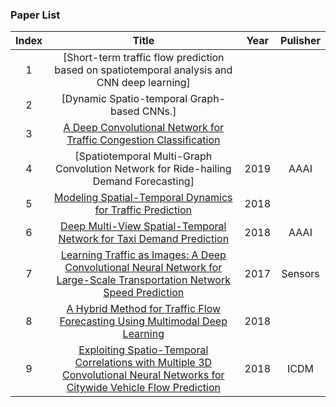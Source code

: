 ### Paper List


| Index |                                                             Title                                                             | Year | Pulisher |
|:-----:|:-----------------------------------------------------------------------------------------------------------------------------:|:----:|:--------:|
|   1   | [Short-term traffic flow prediction based on spatiotemporal analysis and CNN deep learning]                                   |      |          |
|   2   | [Dynamic Spatio-temporal Graph-based CNNs.]                                                                                   |      |          |
|   3   | [A Deep Convolutional Network for Traffic Congestion Classification]                                                          |      |          |
|   4   | [Spatiotemporal Multi-Graph Convolution Network for Ride-hailing Demand Forecasting]                                          | 2019 |   AAAI   |
|   5   | [Modeling Spatial-Temporal Dynamics for Traffic Prediction]                                                                   | 2018 |          |
|   6   | [Deep Multi-View Spatial-Temporal Network for Taxi Demand Prediction]                                                         | 2018 |   AAAI   |
|   7   | [Learning Traffic as Images: A Deep Convolutional Neural Network for Large-Scale Transportation Network Speed Prediction]     | 2017 |  Sensors |
|   8   | [A Hybrid Method for Traffic Flow Forecasting Using Multimodal Deep Learning]                                                 | 2018 |          |
|   9   | [Exploiting Spatio-Temporal Correlations with Multiple 3D Convolutional Neural Networks for Citywide Vehicle Flow Prediction] | 2018 |   ICDM   |




[Exploiting Spatio-Temporal Correlations with Multiple 3D Convolutional Neural Networks for Citywide Vehicle Flow Prediction]:https://ieeexplore.ieee.org/stamp/stamp.jsp?tp=&arnumber=8594916
[A Hybrid Method for Traffic Flow Forecasting Using Multimodal Deep Learning]: https://arxiv.org/ftp/arxiv/papers/1803/1803.02099.pdf
[Learning Traffic as Images: A Deep Convolutional Neural Network for Large-Scale Transportation Network Speed Prediction]:https://www.mdpi.com/1424-8220/17/4/818
[Deep Multi-View Spatial-Temporal Network for Taxi Demand Prediction]: https://www.aaai.org/ocs/index.php/AAAI/AAAI18/paper/view/16069/15978
[Modeling Spatial-Temporal Dynamics for Traffic Prediction]: https://www.researchgate.net/profile/Huaxiu_Yao/publication/323570926_Modeling_Spatial-Temporal_Dynamics_for_Traffic_Prediction/links/5b1e23ea45851587f29f6a61/Modeling-Spatial-Temporal-Dynamics-for-Traffic-Prediction.pdf
[A Deep Convolutional Network for Traffic Congestion Classification]: https://dais-ita.org/sites/default/files/nato_ist_trafficCongestion_Paper4_Issue1.pdf
